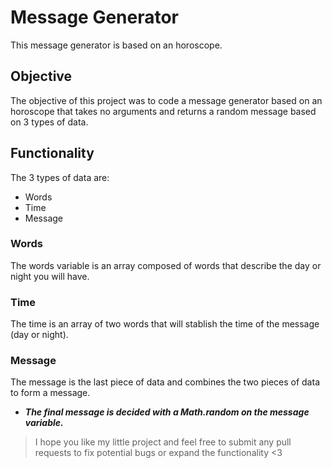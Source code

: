 # Message Generator 

This message generator is based on an horoscope.


## Objective

The objective of this project was to code a message generator based on an horoscope that takes no arguments and returns a random message based on 3 types of data.

## Functionality

The 3 types of data are: 

  * Words
  * Time 
  * Message

### Words
The words variable is an array composed of words that describe the day or night you will have. 


### Time
The time is an array of two words that will stablish the time of the message (day or night). 


### Message 
The message is the last piece of data and combines the two pieces of data to form a message. 


* **_The final message is decided with a Math.random on the message variable._**


> I hope you like my little project and feel free to submit any pull requests to fix potential bugs or expand the functionality <3 


